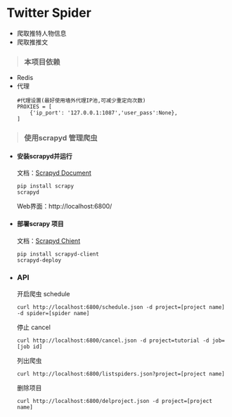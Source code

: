 # Twitter Spider 
- 爬取推特人物信息
- 爬取推推文

> ### 本项目依赖
-  Redis
-  代理
    ```
    #代理设置(最好使用墙外代理IP池,可减少重定向次数)
    PROXIES = [
        {'ip_port': '127.0.0.1:1087','user_pass':None},
    ]
    ```

> ### 使用scrapyd 管理爬虫
* #### 安装scrapyd并运行
    文档：[Scrapyd Document](http://scrapyd.readthedocs.io/en/stable/overview.html)
    ```
    pip install scrapy
    scrapyd
    ```
    Web界面：http://localhost:6800/
    
* #### 部署scrapy 项目
    文档：[Scrapyd Chient](https://github.com/scrapy/scrapyd-client)
    ```
    pip install scrapyd-client
    scrapyd-deploy
    ```
* ### API
    开启爬虫 schedule
    ```
    curl http://localhost:6800/schedule.json -d project=[project name] -d spider=[spider name]
    ```
    停止 cancel
    ```
    curl http://localhost:6800/cancel.json -d project=tutorial -d job=[job id]
    ```
    列出爬虫
    ```
    curl http://localhost:6800/listspiders.json?project=[project name]
    ```
    删除项目
    ```
    curl http://localhost:6800/delproject.json -d project=[project name]
    ```
